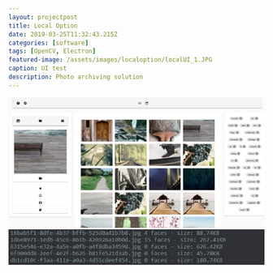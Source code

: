 ```yaml
---
layout: projectpost
title: Local Option
date: 2019-03-25T11:32:43.215Z
categories: [software]
tags: [OpenCV, Electron]
featured-image: /assets/images/localoption/localUI_1.JPG
caption: UI test
description: Photo archiving solution
---
```

<a data-fancybox="gallery" href="/assets/images/localoption/ui3.JPG"><img class="responsive" src="/assets/images/localoption/ui3.JPG"></a>
<a data-fancybox="gallery"  href="/assets/images/localoption/log.JPG"><img class="responsive" src="/assets/images/localoption/log.JPG"></a>